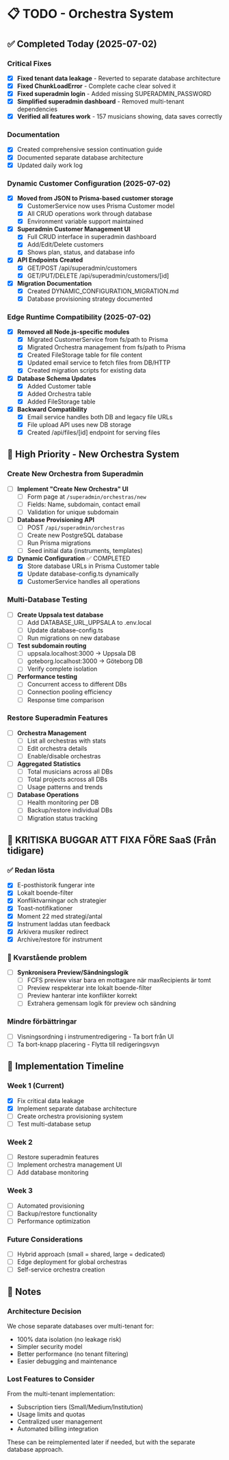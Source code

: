 # 📋 TODO - Orchestra System

## ✅ Completed Today (2025-07-02)

### Critical Fixes
- [x] **Fixed tenant data leakage** - Reverted to separate database architecture
- [x] **Fixed ChunkLoadError** - Complete cache clear solved it
- [x] **Fixed superadmin login** - Added missing SUPERADMIN_PASSWORD
- [x] **Simplified superadmin dashboard** - Removed multi-tenant dependencies
- [x] **Verified all features work** - 157 musicians showing, data saves correctly

### Documentation
- [x] Created comprehensive session continuation guide
- [x] Documented separate database architecture
- [x] Updated daily work log

### Dynamic Customer Configuration (2025-07-02)
- [x] **Moved from JSON to Prisma-based customer storage**
  - [x] CustomerService now uses Prisma Customer model
  - [x] All CRUD operations work through database
  - [x] Environment variable support maintained
- [x] **Superadmin Customer Management UI**
  - [x] Full CRUD interface in superadmin dashboard
  - [x] Add/Edit/Delete customers
  - [x] Shows plan, status, and database info
- [x] **API Endpoints Created**
  - [x] GET/POST /api/superadmin/customers
  - [x] GET/PUT/DELETE /api/superadmin/customers/[id]
- [x] **Migration Documentation**
  - [x] Created DYNAMIC_CONFIGURATION_MIGRATION.md
  - [x] Database provisioning strategy documented

### Edge Runtime Compatibility (2025-07-02)
- [x] **Removed all Node.js-specific modules**
  - [x] Migrated CustomerService from fs/path to Prisma
  - [x] Migrated Orchestra management from fs/path to Prisma
  - [x] Created FileStorage table for file content
  - [x] Updated email service to fetch files from DB/HTTP
  - [x] Created migration scripts for existing data
- [x] **Database Schema Updates**
  - [x] Added Customer table
  - [x] Added Orchestra table
  - [x] Added FileStorage table
- [x] **Backward Compatibility**
  - [x] Email service handles both DB and legacy file URLs
  - [x] File upload API uses new DB storage
  - [x] Created /api/files/[id] endpoint for serving files

## 🚀 High Priority - New Orchestra System

### Create New Orchestra from Superadmin
- [ ] **Implement "Create New Orchestra" UI**
  - [ ] Form page at `/superadmin/orchestras/new`
  - [ ] Fields: Name, subdomain, contact email
  - [ ] Validation for unique subdomain
  
- [ ] **Database Provisioning API**
  - [ ] POST `/api/superadmin/orchestras`
  - [ ] Create new PostgreSQL database
  - [ ] Run Prisma migrations
  - [ ] Seed initial data (instruments, templates)
  
- [x] **Dynamic Configuration** ✅ COMPLETED
  - [x] Store database URLs in Prisma Customer table
  - [x] Update database-config.ts dynamically
  - [x] CustomerService handles all operations

### Multi-Database Testing
- [ ] **Create Uppsala test database**
  - [ ] Add DATABASE_URL_UPPSALA to .env.local
  - [ ] Update database-config.ts
  - [ ] Run migrations on new database
  
- [ ] **Test subdomain routing**
  - [ ] uppsala.localhost:3000 → Uppsala DB
  - [ ] goteborg.localhost:3000 → Göteborg DB
  - [ ] Verify complete isolation
  
- [ ] **Performance testing**
  - [ ] Concurrent access to different DBs
  - [ ] Connection pooling efficiency
  - [ ] Response time comparison

### Restore Superadmin Features
- [ ] **Orchestra Management**
  - [ ] List all orchestras with stats
  - [ ] Edit orchestra details
  - [ ] Enable/disable orchestras
  
- [ ] **Aggregated Statistics**
  - [ ] Total musicians across all DBs
  - [ ] Total projects across all DBs
  - [ ] Usage patterns and trends
  
- [ ] **Database Operations**
  - [ ] Health monitoring per DB
  - [ ] Backup/restore individual DBs
  - [ ] Migration status tracking

## 🔴 KRITISKA BUGGAR ATT FIXA FÖRE SaaS (Från tidigare)

### ✅ Redan lösta
- [x] E-posthistorik fungerar inte
- [x] Lokalt boende-filter
- [x] Konfliktvarningar och strategier
- [x] Toast-notifikationer
- [x] Moment 22 med strategi/antal
- [x] Instrument laddas utan feedback
- [x] Arkivera musiker redirect
- [x] Archive/restore för instrument

### 🔴 Kvarstående problem
- [ ] **Synkronisera Preview/Sändningslogik**
  - [ ] FCFS preview visar bara en mottagare när maxRecipients är tomt
  - [ ] Preview respekterar inte lokalt boende-filter
  - [ ] Preview hanterar inte konflikter korrekt
  - [ ] Extrahera gemensam logik för preview och sändning

### Mindre förbättringar
- [ ] Visningsordning i instrumentredigering - Ta bort från UI
- [ ] Ta bort-knapp placering - Flytta till redigeringsvyn

## 📅 Implementation Timeline

### Week 1 (Current)
- [x] Fix critical data leakage
- [x] Implement separate database architecture
- [ ] Create orchestra provisioning system
- [ ] Test multi-database setup

### Week 2
- [ ] Restore superadmin features
- [ ] Implement orchestra management UI
- [ ] Add database monitoring

### Week 3
- [ ] Automated provisioning
- [ ] Backup/restore functionality
- [ ] Performance optimization

### Future Considerations
- [ ] Hybrid approach (small = shared, large = dedicated)
- [ ] Edge deployment for global orchestras
- [ ] Self-service orchestra creation

## 📝 Notes

### Architecture Decision
We chose separate databases over multi-tenant for:
- 100% data isolation (no leakage risk)
- Simpler security model
- Better performance (no tenant filtering)
- Easier debugging and maintenance

### Lost Features to Consider
From the multi-tenant implementation:
- Subscription tiers (Small/Medium/Institution)
- Usage limits and quotas
- Centralized user management
- Automated billing integration

These can be reimplemented later if needed, but with the separate database approach.